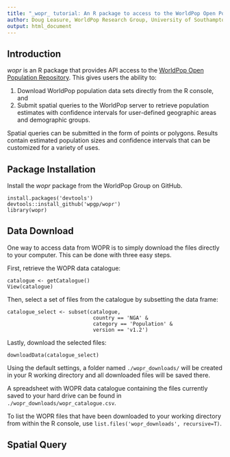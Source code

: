 ```yaml
---
title: "_wopr_ tutorial: An R package to access to the WorldPop Open Population Repository"
author: Doug Leasure, WorldPop Research Group, University of Southampton
output: html_document
---
```


## Introduction
 _wopr_ is an R package that provides API access to the [WorldPop Open Population Repository](https://wopr.worldpop.org). This gives users the ability to:

1. Download WorldPop population data sets directly from the R console, and 
2. Submit spatial queries to the WorldPop server to retrieve population estimates with confidence intervals for user-defined geographic areas and demographic groups. 

Spatial queries can be submitted in the form of points or polygons. Results contain estimated population sizes and confidence intervals that can be customized for a variety of uses.
 
## Package Installation
Install the _wopr_ package from the WorldPop Group on GitHub.

```{r}
install.packages('devtools')
devtools::install_github('wpgp/wopr')
library(wopr)
```

## Data Download

One way to access data from WOPR is to simply download the files directly to your computer. This can be done with three easy steps.

First, retrieve the WOPR data catalogue:
```{r}
catalogue <- getCatalogue()
View(catalogue)
```

Then, select a set of files from the catalogue by subsetting the data frame:
```{r}
catalogue_select <- subset(catalogue,
                            country == 'NGA' &
                            category == 'Population' & 
                            version == 'v1.2')

```

Lastly, download the selected files:
```{r}
downloadData(catalogue_select)
```

Using the default settings, a folder named `./wopr_downloads/` will be created in your R working directory and all downloaded files will be saved there. 

A spreadsheet with WOPR data catalogue containing the files currently saved to your hard drive can be found in `./wopr_downloads/wopr_catalogue.csv`.

To list the WOPR files that have been downloaded to your working directory from within the R console, use `list.files('wopr_downloads', recursive=T)`. 

## Spatial Query
